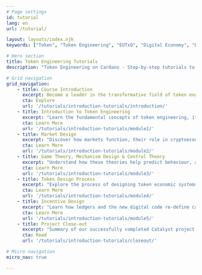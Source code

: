 ```yaml
---
# Page settings
id: tutorial
lang: en
url: /tutorial/

layout: layouts/index.njk
keywords: ["Token", "Token Engineering", "EUTxO", "Digital Economy", "Blockchain Technology", "Decentralised Systems", "Innovation", "cadCAD", "Modelling and Simulation"]

# Hero section
title: Token Engineering Tutorials
description: "Token Engineering on Cardano - Step-by-step tutorials to design economic mechanisms."

# Grid navigation
grid_navigation:
    - title: Course Introduction
      excerpt: Become a leader in the transformative field of token engineering. Learn skills to build robust, equitable, and sustainable digital economies.
      cta: Explore
      url: '/tutorials/introduction-tutorials/introduction/'
    - title: Introduction to Token Engineering
      excerpt: "Learn the fundamental concepts of token engineering, its importance in digital economic systems, and why it matters."
      cta: Learn More
      url: '/tutorials/introduction-tutorials/module1/'
    - title: Market Design
      excerpt: "Discover how markets function, their role in cryptoeconomic systems, and how well designed markets can be used as a tool for social good."
      cta: Learn More
      url: '/tutorials/introduction-tutorials/module2/'
    - title: Game Theory, Mechanism Design & Control Theory
      excerpt: "Understand how these theories help predict behaviour, autonomously steer distributed systems, and craft incentive compatible mechanisms that help coordinate social behaviour."
      cta: Learn More
      url: '/tutorials/introduction-tutorials/module3/'
    - title: Token Design Process
      excerpt: "Explore the process of designing token economic systems, understanding network phenomenon and the ethical, legal, & economic design principles that underpin these systems."
      cta: Learn More
      url: '/tutorials/introduction-tutorials/module4/'
    - title: Incentive Design
      excerpt: "Learn how ledgers and the new digital code re-define capital. Explore capital formation techniques like ICO's, ISPO's and Airdrops. Discover other project funding mechanisms like quadratic funding, and innovative tools like augmented bonding curves and risk-adjusted bonding curves."
      cta: Learn More
      url: '/tutorials/introduction-tutorials/module5/'
    - title: Project Close-out
      excerpt: "Summary of our successfully completed Catalyst project."
      cta: Read
      url: '/tutorials/introduction-tutorials/closeout/'

# Micro navigation
micro_nav: true

---
```


